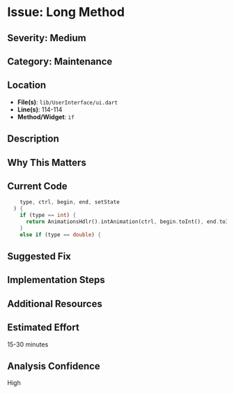 # Issue: Long Method

## Severity: Medium

## Category: Maintenance

## Location
- **File(s)**: `lib/UserInterface/ui.dart`
- **Line(s)**: 114-114
- **Method/Widget**: `if`

## Description


## Why This Matters


## Current Code
```dart
    type, ctrl, begin, end, setState
  ) { 
    if (type == int) {
      return AnimationsHdlr().intAnimation(ctrl, begin.toInt(), end.toInt(), setState);
    }
    else if (type == double) {
```

## Suggested Fix


## Implementation Steps


## Additional Resources


## Estimated Effort
15-30 minutes

## Analysis Confidence
High
